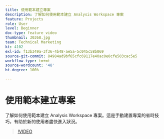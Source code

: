 ```yaml
---
title: 使用範本建立專案
description: 了解如何使用範本建立 Analysis Workspace 專案
feature: Projects
role: User
level: Beginner
doc-type: feature video
thumbnail: 30368.jpg
team: Technical Marketing
kt: 4102
exl-id: f13b349a-3f36-4b48-ae5a-5c045c58b069
source-git-commit: 84984ad9bf65cfc69117e40ac0e0cfe503cac5e5
workflow-type: tm+mt
source-wordcount: '48'
ht-degree: 100%

---
```


# 使用範本建立專案

了解如何使用範本建立 Analysis Workspace 專案。這是手動建置專案的省時技巧，有助於新的使用者盡快進入狀況。

>[!VIDEO](https://video.tv.adobe.com/v/30368/?quality=12&learn=on)
